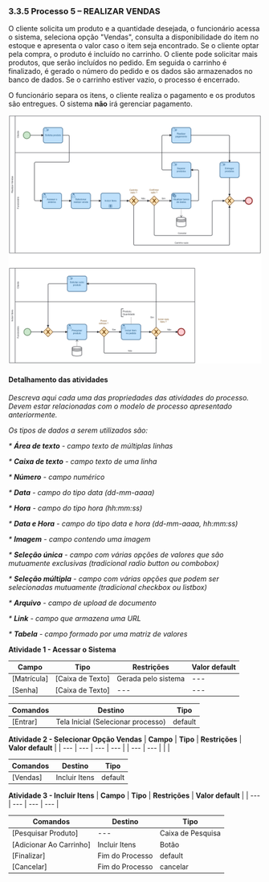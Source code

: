 ### 3.3.5 Processo 5 – REALIZAR VENDAS

O cliente solicita um produto e a quantidade desejada, o funcionário acessa o sistema, seleciona opção "Vendas", consulta a disponibilidade do item no estoque e apresenta o valor caso o item seja encontrado. Se o cliente optar pela compra, o produto é incluído no carrinho. O cliente pode solicitar mais produtos, que serão incluídos no pedido. Em seguida o carrinho é finalizado, é gerado o número do pedido e os dados são armazenados no banco de dados. Se o carrinho estiver vazio, o processo é encerrado.

O funcionário separa os itens, o cliente realiza o pagamento e os produtos são entregues. O sistema **não** irá gerenciar pagamento.

![Realizar Vendas](../images/05-realizar-vendas.png "Realizar Vendas.")

#### Detalhamento das atividades

_Descreva aqui cada uma das propriedades das atividades do processo. 
Devem estar relacionadas com o modelo de processo apresentado anteriormente._

_Os tipos de dados a serem utilizados são:_

_* **Área de texto** - campo texto de múltiplas linhas_

_* **Caixa de texto** - campo texto de uma linha_

_* **Número** - campo numérico_

_* **Data** - campo do tipo data (dd-mm-aaaa)_

_* **Hora** - campo do tipo hora (hh:mm:ss)_

_* **Data e Hora** - campo do tipo data e hora (dd-mm-aaaa, hh:mm:ss)_

_* **Imagem** - campo contendo uma imagem_

_* **Seleção única** - campo com várias opções de valores que são mutuamente exclusivas (tradicional radio button ou combobox)_

_* **Seleção múltipla** - campo com várias opções que podem ser selecionadas mutuamente (tradicional checkbox ou listbox)_

_* **Arquivo** - campo de upload de documento_

_* **Link** - campo que armazena uma URL_

_* **Tabela** - campo formado por uma matriz de valores_

**Atividade 1 - Acessar o Sistema**

| **Campo**       | **Tipo**         | **Restrições**      | **Valor default** |
| ---             | ---              | ---                 | ---               |
| [Matrícula]     | [Caixa de Texto] | Gerada pelo sistema | ---     |
| [Senha]         | [Caixa de Texto] | --- | ---     |

| **Comandos**    |  **Destino**     | **Tipo**                 |
| ---             | ---              | ---                      |
| [Entrar]        | Tela Inicial (Selecionar processo)     | default      |


**Atividade 2 - Selecionar Opção Vendas**
| **Campo**       | **Tipo**         | **Restrições** | **Valor default** |
| ---             | ---              | ---            | ---               |
| --- | ---  |                |                   |

| **Comandos**         |  **Destino**                   | **Tipo**            |
| ---                  | ---                            | ---                 |
| [Vendas]           | Incluir Itens | default  |


**Atividade 3 - Incluir Itens**
| **Campo**       | **Tipo**         | **Restrições** | **Valor default** |
| ---             | ---              | ---            | ---               |

| **Comandos**         |  **Destino**                   | **Tipo**            |
| ---                  | ---                            | ---                 |
| [Pesquisar Produto]  | ---                            |  Caixa de Pesquisa  |
| [Adicionar Ao Carrinho]  | Incluir Itens                  | Botão |
| [Finalizar]          | Fim do Processo                |  default           |
| [Cancelar]           | Fim do Processo                |  cancelar           |
